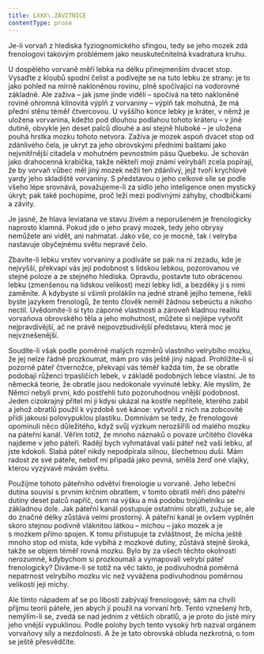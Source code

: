 ```yaml
---
title: LXXX\.ZÁVITNICE
contentType: prose
---
```


Je-li vorvaň z hlediska fyziognomického sfingou, tedy se jeho mozek zdá frenologovi takovým problémem jako neuskutečnitelná kvadratura kruhu.

U dospělého vorvaně měří lebka na délku přinejmenším dvacet stop. Vysaďte z kloubů spodní čelist a podívejte se na tuto lebku ze strany: je to jako pohled na mírně nakloněnou rovinu, plně spočívající na vodorovné základně. Ale zaživa – jak jsme jinde viděli – spočívá na této nakloněné rovině ohromná klínovitá výplň z vorvaniny – výplň tak mohutná, že má přední stěnu téměř čtvercovou. U vyššího konce lebky je kráter, v němž je uložena vorvanina, kdežto pod dlouhou podlahou tohoto kráteru – v jiné dutině, obvykle jen deset palců dlouhé a asi stejně hluboké – je uložena pouhá hrstka mozku tohoto netvora. Zaživa je mozek aspoň dvacet stop od zdánlivého čela, je ukryt za jeho obrovskými předními baštami jako nejvnitřnější citadela v mohutném pevnostním pásu Quebeku. Je schován jako drahocenná krabička, takže někteří moji známí velrybáři zcela popírají, že by vorvaň vůbec měl jiný mozek nežli ten zdánlivý, jejž tvoří krychlové yardy jeho skladiště vorvaniny. S představou o jeho celkové síle se podle všeho lépe srovnává, považujeme-li za sídlo jeho inteligence onen mystický úkryt; pak také pochopíme, proč leží mezi podivnými záhyby, chodbičkami a závity.

Je jasné, že hlava leviatana ve stavu živém a neporušeném je frenologicky naprosto klamná. Pokud jde o jeho pravý mozek, tedy jeho obrysy nemůžete ani vidět, ani nahmatat. Jako vše, co je mocné, tak i velryba nastavuje obyčejnému světu nepravé čelo.

Zbavíte-li lebku vrstev vorvaniny a podíváte se pak na ni zezadu, kde je nejvyšší, překvapí vás její podobnost s lidskou lebkou, pozorovanou ve stejné poloze a ze stejného hlediska. Opravdu, postavte tuto obrácenou lebku (zmenšenou na lidskou velikost) mezi lebky lidí, a bezděky ji s nimi zaměníte. A kdybyste si všimli proláklin na jedné straně jejího temene, řekli byste jazykem frenologů, že tento člověk neměl žádnou sebeúctu a nikoho nectil. Uvědomíte-li si tyto záporné vlastnosti a zároveň kladnou realitu vorvaňova obrovského těla a jeho mohutnost, můžete si nejlépe vytvořit nejpravdivější, ač ne právě nejpovzbudivější představu, která moc je nejvznešenější.

Soudíte-li však podle poměrně malých rozměrů vlastního velrybího mozku, že jej nelze řádně prozkoumat, mám pro vás ještě jiný nápad. Prohlížíte-li si pozorně páteř čtvernožce, překvapí vás téměř každá tím, že se obratle podobají růženci trpasličích lebek, v základě podobných lebce vlastní. Je to německá teorie, že obratle jsou nedokonale vyvinuté lebky. Ale myslím, že Němci nebyli první, kdo postřehli tuto pozoruhodnou vnější podobnost. Jeden cizokrajný přítel mi ji kdysi ukázal na kostře nepřítele, kterého zabil a jehož obratlů použil k výzdobě své kánoe: vytvořil z nich na zobcovité přídi jakousi polovypuklou plastiku. Domnívám se tedy, že frenologové opominuli něco důležitého, když svůj výzkum nerozšířili od malého mozku na páteřní kanál. Věřím totiž, že mnoho náznaků o povaze určitého člověka najdeme v jeho páteři. Raději bych vyhmatával vaši páteř než vaši lebku, ať jste kdokoli. Slabá páteř nikdy nepodpírala silnou, šlechetnou duši. Mám radost ze své páteře, neboť mi připadá jako pevná, smělá žerď oné vlajky, kterou vyzývavě mávám světu.

Použijme tohoto páteřního odvětví frenologie u vorvaně. Jeho lebeční dutina souvisí s prvním krčním obratlem, v tomto obratli měří dno páteřní dutiny deset palců napříč, osm na výšku a má podobu trojúhelníku se základnou dole. Jak páteřní kanál postupuje ostatními obratli, zužuje se, ale do značné délky zůstává velmi prostorný. A páteřní kanál je ovšem vyplněn skoro stejnou podivně vláknitou látkou – míchou – jako mozek a je s mozkem přímo spojen. K tomu přistupuje ta zvláštnost, že mícha ještě mnoho stop od místa, kde vybíhá z mozkové dutiny, zůstává stejně široká, takže se objem téměř rovná mozku. Bylo by za všech těchto okolností nerozumné, kdybychom si prozkoumali a vymapovali velrybí páteř frenologicky? Díváme-li se totiž na věc takto, je podivuhodná poměrná nepatrnost velrybího mozku víc než vyvážena podivuhodnou poměrnou velikostí její míchy.

Ale tímto nápadem ať se po libosti zabývají frenologové; sám na chvíli přijmu teorii páteře, jen abych jí použil na vorvaní hrb. Tento vznešený hrb, nemýlím-li se, zvedá se nad jedním z větších obratlů, a je proto do jisté míry jeho vnější vypuklinou. Podle polohy bych tento vysoký hrb nazval orgánem vorvaňovy síly a nezdolnosti. A že je tato obrovská obluda nezkrotná, o tom se ještě přesvědčíte.
